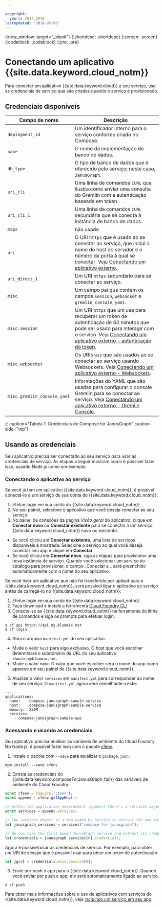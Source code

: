 ```yaml
---

copyright:
  years: 2017,2018
lastupdated: "2018-05-08"
---
```


{:new_window: target="_blank"}
{:shortdesc: .shortdesc}
{:screen: .screen}
{:codeblock: .codeblock}
{:pre: .pre}

# Conectando um aplicativo {{site.data.keyword.cloud_notm}}

Para conectar um aplicativo {{site.data.keyword.cloud}} a seu serviço, use as credenciais de serviço que são criadas quando o serviço é provisionado.

## Credenciais disponíveis

Campo de nome|Descrição
----------|-----------
`deployment_id`|Um identificador interno para o serviço conforme criado no Compose.
`name`|O nome da implementação do banco de dados.
`db_type`|O tipo de banco de dados que é oferecido pelo serviço; neste caso, `JanusGraph`.
`uri_cli`|Uma linha de comandos `CURL` que ilustra como enviar uma consulta do Gremlin com a autenticação baseada em token.
`uri_cli_1`|Uma linha de comandos `CURL` secundária que se conecta à instância de banco de dados.
`maps`|não usado
`uri`|O URI `https` que é usado ao se conectar ao serviço, que inclui o nome do host do servidor e o número da porta à qual se conectar. Veja [Conectando um aplicativo externo](./connecting-external.html).
`uri_direct_1`|Um URI `https` secundário para se conectar ao serviço.
`misc`|Um campo pai que contém os campos `session`, `websocket` e `gremlin_console_yaml`.
`misc.session`| Um URI `https` que um usa para recuperar um token de autenticação de 60 minutos que pode ser usado para interagir com o serviço. Veja [Conectando um aplicativo externo - autenticação do token](./connecting-external.html#token-authentication).
`misc.websocket`|Os URIs `wss` que são usados ao se conectar ao serviço usando Websockets. Veja [Conectando um aplicativo externo - Websockets](./connecting-external.html#websockets).
`misc.gremlin_console_yaml`|Informações do YAML que são usadas para configurar o console Gremlin para se conectar ao serviço.  Veja [Conectando um aplicativo externo - Gremlin Console](./connecting-external.html#gremlin-console).
{: caption="Tabela 1. Credenciais do Compose for JanusGraph" caption-side="top"}

## Usando as credenciais

Seu aplicativo precisa ser conectado ao seu serviço para usar as credenciais de serviço. As etapas a seguir mostram como é possível fazer isso, usando Node.js como um exemplo.

### Conectando o aplicativo ao serviço

Se você já tem um aplicativo {{site.data.keyword.cloud_notm}}, é possível conectá-lo a um serviço de sua conta do {{site.data.keyword.cloud_notm}}:

1. Efetue login em sua conta do {{site.data.keyword.cloud_notm}}
2. No seu painel, selecione o aplicativo que você deseja conectar ao seu serviço.
3. No painel de conexões da página _Visão geral_ do aplicativo, clique em **Conectar novo** ou **Conectar existente** para se conectar a um serviço {{site.data.keyword.cloud_notm}} novo ou existente.

  - Se você clicou em **Conectar existente**, uma lista de serviços disponíveis é mostrada. Selecione o serviço ao qual você deseja conectar seu app e clique em **Conectar**.
  - Se você clicou em **Conectar novo**, siga as etapas para provisionar uma nova instância de serviço. Quando você selecionar um serviço do catálogo para provisionar, o campo _Conectar a _ será preenchido automaticamente com o nome do seu aplicativo.

Se você tiver um aplicativo que não foi transferido por upload para o {{site.data.keyword.cloud_notm}}, será possível ligar o aplicativo ao serviço antes de carregá-lo no {{site.data.keyword.cloud_notm}}: 

1. Efetue login em sua conta do {{site.data.keyword.cloud_notm}}
2. Faça download e instale a ferramenta [Cloud Foundry CLI](https://github.com/cloudfoundry/cli)
3. Conecte-se ao {{site.data.keyword.cloud_notm}} na ferramenta de linha de comandos e siga os prompts para efetuar login.

  ```
  $ cf api https://api.ng.bluemix.net
  $ cf login
  ```

4. Abra o arquivo `manifest.yml` do seu aplicativo.

  - Mude o valor `host` para algo exclusivo. O host que você escolher determinará o subdomínio da URL do seu aplicativo: `<host>.mybluemix.net`.
  - Mude o valor `name`. O valor que você escolher será o nome do app como aparece em seu painel do {{site.data.keyword.cloud_notm}}.

5. Atualize o valor `services` em `manifest.yml` para corresponder ao nome de seu serviço. O `manifest.yml` agora será semelhante a este:

  ```
  ---
  applications:
  - name:    compose-janusgraph-sample-service
    host:    compose-janusgraph-sample-service
    memory:  256M
    services:
      - compose-janusgraph-sample-app
  ```

### Acessando e usando as credenciais

Seu aplicativo precisa analisar as variáveis de ambiente do Cloud Foundry. No Node.js, é possível fazer isso com o pacote [cfenv](https://www.npmjs.com/package/cfenv).

1. Instale o pacote com `--save` para atualizar o `package.json`:

  ```
  npm install --save cfenv
  ```

2. Extraia as credenciais do {{site.data.keyword.composeForJanusGraph_full}} das variáveis de ambiente do Cloud Foundry.

  ```javascript
  const cfenv = require('cfenv');
  const appenv = cfenv.getAppEnv();

  // Within the application environment (appenv) there's a services object
  const services = appenv.services;

  // The services object is a map named by service so extract the one for JanusGraph
  let janusgraph_services = services["compose-for-janusgraph"];

  // We now take the first bound JanusGraph service and extract its credentials object
  let credentials = janusgraph_services[0].credentials;
  ```

  Agora é possível usar as credenciais de serviço. Por exemplo, para obter um URI de sessão que é possível usar para obter um token de autenticação:

  ```javascript
  let jgurl = credentials.misc.session[0];
  ```

3. Envie por push o app para o {{site.data.keyword.cloud_notm}}. Quando você enviar por push o app, ele será automaticamente ligado ao serviço.

  ```
  $ cf push
  ```

Para obter mais informações sobre o uso de aplicativos com serviços do {{site.data.keyword.cloud_notm}}, veja [Incluindo um serviço em seu app](https://console.{DomainName}/docs/services/reqnsi.html#add_service).
